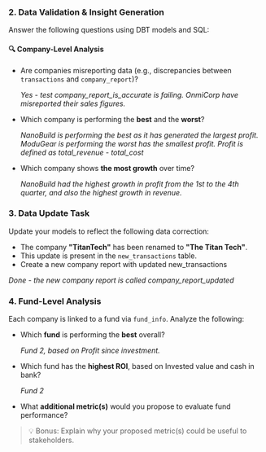 ### 2. **Data Validation & Insight Generation**

Answer the following questions using DBT models and SQL:

#### 🔍 Company-Level Analysis
- Are companies misreporting data (e.g., discrepancies between `transactions` and `company_report`)?

    *Yes - test company_report_is_accurate is failing. OnmiCorp have misreported their sales figures.*

- Which company is performing the **best** and the **worst**?

    *NanoBuild is performing the best as it has generated the largest profit.
    ModuGear is performing the worst has the smallest profit.
    Profit is defined as total_revenue - total_cost*

- Which company shows **the most growth** over time?

    *NanoBuild had the highest growth in profit from the 1st to the 4th quarter, and also the highest growth in revenue.*

### 3. **Data Update Task**
Update your models to reflect the following data correction:
- The company **"TitanTech"** has been renamed to **"The Titan Tech"**.
- This update is present in the `new_transactions` table.
- Create a new company report with updated new_transactions 

*Done - the new company report is called company_report_updated*

### 4. **Fund-Level Analysis**

Each company is linked to a fund via `fund_info`. Analyze the following:

- Which **fund** is performing the **best** overall?

   *Fund 2, based on Profit since investment.*

- Which fund has the **highest ROI**, based on Invested value and cash in bank?

  *Fund 2*

- What **additional metric(s)** would you propose to evaluate fund performance?



> 💡 Bonus: Explain why your proposed metric(s) could be useful to stakeholders.
